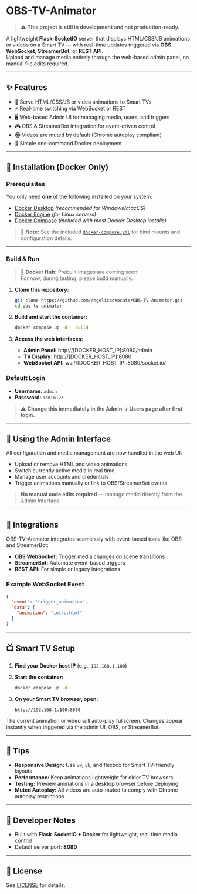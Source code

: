 # OBS-TV-Animator

> ⚠️ **This project is still in development and not production-ready.**

A lightweight **Flask-SocketIO** server that displays HTML/CSS/JS animations or videos on a Smart TV — with real-time updates triggered via **OBS WebSocket**, **StreamerBot**, or **REST API**.  
Upload and manage media entirely through the web-based admin panel, no manual file edits required.

---

## ✨ Features

- 🎨 Serve HTML/CSS/JS or video animations to Smart TVs
- ⚡ Real-time switching via WebSocket or REST
- 🖥️ Web-based Admin UI for managing media, users, and triggers
- 🎮 OBS & StreamerBot integration for event-driven control
- 🔇 Videos are muted by default (Chrome autoplay compliant)
- 🐳 Simple one-command Docker deployment

---

## 🚀 Installation (Docker Only)

### Prerequisites

You only need **one** of the following installed on your system:

- [Docker Desktop](https://docs.docker.com/get-started/get-docker/) *(recommended for Windows/macOS)*
- [Docker Engine](https://docs.docker.com/engine/install/) *(for Linux servers)*
- [Docker Compose](https://docs.docker.com/compose/install/) *(included with most Docker Desktop installs)*

> 🧩 **Note:** See the included [`docker-compose.yml`](./docker-compose.yml) for bind mounts and configuration details.

---

### Build & Run

> 🧱 **Docker Hub:** Prebuilt images are coming soon!  
> For now, during testing, please build manually.

1. **Clone this repository:**
   ```bash
   git clone https://github.com/angelicadvocate/OBS-TV-Animator.git
   cd obs-tv-animator
   ```

2. **Build and start the container:**
   ```bash
   docker compose up -d --build
   ```

3. **Access the web interfaces:**
   - **Admin Panel:** http://[DOCKER_HOST_IP]:8080/admin
   - **TV Display:** http://[DOCKER_HOST_IP]:8080
   - **WebSocket API:** ws://[DOCKER_HOST_IP]:8080/socket.io/

### Default Login

- **Username:** `admin`
- **Password:** `admin123`

> ⚠️ **Change this immediately in the Admin → Users page after first login.**

---

## 🧭 Using the Admin Interface

All configuration and media management are now handled in the web UI:

- Upload or remove HTML and video animations
- Switch currently active media in real time
- Manage user accounts and credentials
- Trigger animations manually or link to OBS/StreamerBot events

> **No manual code edits required** — manage media directly from the Admin Interface.

---

## 🔗 Integrations

OBS-TV-Animator integrates seamlessly with event-based tools like OBS and StreamerBot:

- **OBS WebSocket:** Trigger media changes on scene transitions
- **StreamerBot:** Automate event-based triggers
- **REST API:** For simple or legacy integrations

### Example WebSocket Event

```json
{
  "event": "trigger_animation",
  "data": {
    "animation": "intro.html"
  }
}
```

---

## 📺 Smart TV Setup

1. **Find your Docker host IP** (e.g., `192.168.1.100`)

2. **Start the container:**
   ```bash
   docker compose up -d
   ```

3. **On your Smart TV browser, open:**
   ```
   http://192.168.1.100:8080
   ```

The current animation or video will auto-play fullscreen. Changes appear instantly when triggered via the admin UI, OBS, or StreamerBot.

---

## 🧠 Tips

- **Responsive Design:** Use `vw`, `vh`, and flexbox for Smart TV-friendly layouts
- **Performance:** Keep animations lightweight for older TV browsers
- **Testing:** Preview animations in a desktop browser before deploying
- **Muted Autoplay:** All videos are auto-muted to comply with Chrome autoplay restrictions

---

## 🧩 Developer Notes

- Built with **Flask-SocketIO + Docker** for lightweight, real-time media control
- Default server port: **8080**

---

## 📄 License

See [LICENSE](LICENSE) for details.